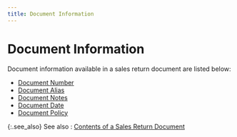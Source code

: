 ```yaml
---
title: Document Information
---
```


# Document Information


Document information available in a sales return document are listed below:

- [Document Number]({{site.sp_baseurl}}/sales-ret-docs/sales-ret-doc/contents/doc-info/document_number_document_information_sales_return_document_content.html)
- [Document Alias]({{site.sp_baseurl}}/sales-ret-docs/sales-ret-doc/contents/doc-info/document_alias_document_information_sales_return_document_content.html)
- [Document Notes]({{site.sp_baseurl}}/sales-ret-docs/sales-ret-doc/contents/doc-info/document_notes_document_information_sales_return_document_content.html)
- [Document Date]({{site.sp_baseurl}}/sales-ret-docs/sales-ret-doc/contents/doc-info/document_date_document_information_sales_return_document_content.html)
- [Document Policy]({{site.sp_baseurl}}/sales-ret-docs/sales-ret-doc/contents/doc-info/document_policy_document_information_sales_return_document_content.html)



{:.see_also}
See also
: [Contents of a Sales Return Document]({{site.sp_baseurl}}/sales-ret-docs/sales-ret-doc/contents/contents_of_a_sales_return_document_content.html)
